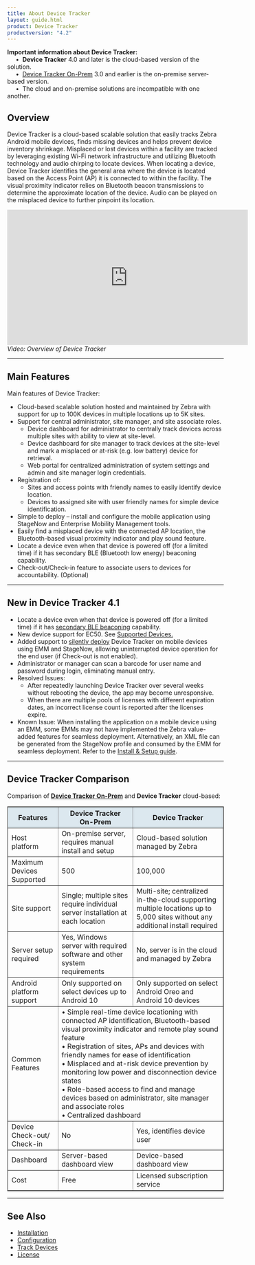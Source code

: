 ```yaml
---
title: About Device Tracker
layout: guide.html
product: Device Tracker
productversion: "4.2"
---
```


<div class="alert alert-danger alert-dismissible fade in" role="alert"><b>Important information about Device Tracker:</b><br>
&nbsp;&nbsp;&nbsp;&nbsp;&nbsp;•&nbsp; <b>Device Tracker</b> 4.0 and later is the cloud-based version of the solution. <br>
&nbsp;&nbsp;&nbsp;&nbsp;&nbsp;•&nbsp; <a href="/devicetracker-onprem/3-0/guide/about">Device Tracker On-Prem</a> 3.0 and earlier is the on-premise server-based version.<br>
&nbsp;&nbsp;&nbsp;&nbsp;&nbsp;•&nbsp; The cloud and on-premise solutions are incompatible with one another.<br>
</div>

## Overview

Device Tracker is a cloud-based scalable solution that easily tracks Zebra Android mobile devices, finds missing devices and helps prevent device inventory shrinkage. Misplaced or lost devices within a facility are tracked by leveraging existing Wi-Fi network infrastructure and utilizing Bluetooth technology and audio chirping to locate devices. When locating a device, Device Tracker identifies the general area where the device is located based on the Access Point (AP) it is connected to within the facility. The visual proximity indicator relies on Bluetooth beacon transmissions to determine the approximate location of the device. Audio can be played on the misplaced device to further pinpoint its location.

<iframe width="560" height="315" src="https://www.youtube.com/embed/MzCWdLUhEPY" frameborder="0" allow="accelerometer; clipboard-write; encrypted-media; gyroscope; picture-in-picture" allowfullscreen></iframe>
<i>Video: Overview of Device Tracker</i>

--- 

## Main Features

Main features of Device Tracker:
- Cloud-based scalable solution hosted and maintained by Zebra with support for up to 100K devices in multiple locations up to 5K sites.
- Support for central administrator, site manager, and site associate roles.
  - Device dashboard for administrator to centrally track devices across multiple sites with ability to view at site-level.
  - Device dashboard for site manager to track devices at the site-level and mark a misplaced or at-risk (e.g. low battery) device for retrieval.
  - Web portal for centralized administration of system settings and admin and site manager login credentials.
- Registration of:
  - Sites and access points with friendly names to easily identify device location.
  - Devices to assigned site with user friendly names for simple device identification.
- Simple to deploy – install and configure the mobile application using StageNow and Enterprise Mobility Management tools.
- Easily find a misplaced device with the connected AP location, the Bluetooth-based visual proximity indicator and play sound feature.
- Locate a device even when that device is powered off (for a limited time) if it has secondary BLE (Bluetooth low energy) beaconing capability.
- Check-out/Check-in feature to associate users to devices for accountability. (Optional)

---

## New in Device Tracker 4.1

- Locate a device even when that device is powered off (for a limited time) if it has [secondary BLE beaconing](../config/#secondaryble) capability.
- New device support for EC50. See <a href="./#supporteddevices">Supported Devices.</a>
- Added support to [silently deploy](../setup) Device Tracker on mobile devices using EMM and StageNow, allowing uninterrupted device operation for the end user (if Check-out is not enabled).
- Administrator or manager can scan a barcode for user name and password during login, eliminating manual entry.
- Resolved Issues:
  - After repeatedly launching Device Tracker over several weeks without rebooting the device, the app may become unresponsive.
  - When there are multiple pools of licenses with different expiration dates, an incorrect license count is reported after the licenses expire.
- Known Issue: When installing the application on a mobile device using an EMM, some EMMs may not have implemented the Zebra value-added features for seamless deployment. Alternatively, an XML file can be generated from the StageNow profile and consumed by the EMM for seamless deployment. Refer to the [Install & Setup guide](../setup).

<!-- 

## Supported Devices

See the supported devices table on [Zebra support portal](https://www.zebra.com/us/en/support-downloads/software/productivity-apps/device-tracker.html).

-->

<!--
Supported devices require GMS (Google Mobile Services):

<table class="facelift" align="center" style="width:50%" border="1" padding="5px">
  <tr bgcolor="#dce8ef">
    <th style="text-align:center">Device</th>
    <th style="text-align:center">Android 8.x <br>(Oreo)</th>
    <th style="text-align:center">Android 10</th>
  </tr>
  <tr>
    <td style="text-align:center">TC51</td>
    <td style="text-align:center">&#x25cf;</td>
    <td></td>
  </tr>
  <tr>
    <td style="text-align:center">TC52</td>
    <td style="text-align:center">&#x25cf;</td>
    <td style="text-align:center">&#x25cf;</td>
  </tr>
  <tr>
    <td style="text-align:center">TC72</td>
    <td style="text-align:center">&#x25cf;</td>
    <td style="text-align:center">&#x25cf;</td>
  </tr>
</table>

-->

<!-- 
---

## Requirements

### Device Requirements

Requirements for Device Tracker client:

- **Operating System -** Only supported on select Android Oreo and Android 10 GMS devices. See [Zebra support portal](https://www.zebra.com/us/en/support-downloads/software/productivity-apps/device-tracker.html) for supported devices.
- **Bluetooth** must be enabled to find devices using the visual proximity indicator. Zebra provides a tool (StageNow) for EMMs to configure the device remotely to enable Bluetooth.
- **WiFi** must be enabled and connected to the network to communicate with the server. Zebra provides a tool (StageNow) for EMMs to configure the device remotely to enable WiFi.
- **Location** services must be enabled on all devices to find devices using the Bluetooth-based proximity indicator.

### Network Requirements

Network requirements for communication between the device client app and the cloud server:

- Device Tracker client uses HTTPS to communicate with Device Tracker cloud server. All HTTPS communication normally uses port 443 by default, but this may vary based on network configuration. This port designated for HTTPS communication must be open.
- The following domains must be allowed through the firewall or proxy. <br>

      Domain names accessed by device:

      * `*.google.com` (Required for Android to check internet connectivity.)
      * `connectivitycheck.gstatic.com` (Required for Android to check internet connectivity.)
      * `*.googleapis.com` (Required for Device Tracker to authenticate device communication and connect with the cloud server.)
      * `*.firebaseio.com` (Required for Device Tracker to access the cloud database.)
      * `*.cloudfunctions.net` (Required for Device Tracker to access the cloud server.)
      * `[ProjectID].firebaseapp.com` (Required for accessing password reset link, where `[ProjectID]` is supplied by Zebra during onboarding.)

  <br>

      Domain name accessed by the admin on a PC:
      * Web portal - supplied by Zebra during onboarding.

  <br>

<p>If the firewall or proxy does not support wildcards, add the following domains to the allow list:</p>

- `www.google.com` (Required for Android to check internet connectivity.)
- `connectivitycheck.gstatic.com` (Required for Android to check internet connectivity.)
- `www.googleapis.com` (Required for Device Tracker to authenticate device communication with the cloud server.)
- `firestore.googleapis.com` (Required for Device Tracker to access the cloud database.)
- `cloudfunctions.googleapis.com` (Required for Device Tracker to connect with the cloud server.)
- `us-central1-[ProjectID].cloudfunctions.net` (Required for Device Tracker to connect with the cloud server, where `[ProjectID]` is supplied by Zebra during onboarding.)
- `[ProjectID].firebaseio.com` (Required for Device Tracker to access the cloud database, where `[ProjectID]` is supplied by Zebra during onboarding.)
- `[ProjectID]-default-rtdb.firebaseio.com` (Required for Device Tracker to access the cloud database, where `[ProjectID]` is supplied by Zebra during onboarding.)
- `s-usc1c-nss-*.firebaseio.com` (Required for Device Tracker to access the cloud database, where `*` represents multiple characters. Since `*` can change over time, the firewall needs to allow any domain with this pattern for the app to function.)
- `[ProjectID].firebaseapp.com` (Required for accessing password reset link, where `[ProjectID]` is supplied by Zebra during onboarding.)
  <br>

If the password is reset, an email is sent from `zdtrksupport@zebra.com`.
-->

---

## Device Tracker Comparison

Comparison of **[Device Tracker On-Prem](/devicetracker-onprem/latest/guide/about)** and **Device Tracker** cloud-based:

<table class="facelift" style="width:100%" border="1" padding="5px">
  <tr bgcolor="#dce8ef">
    <th style="text-align:center">Features</th>
    <th style="text-align:center">Device Tracker<br>On-Prem</th>
    <th style="text-align:center">Device Tracker</th>
  </tr>
  <tr>
    <td style="text-align:left">Host platform</td>
    <td style="text-align:left">On-premise server, requires manual install and setup</td>
    <td style="text-align:left">Cloud-based solution managed by Zebra</td>
  </tr>
  <tr>
    <td>Maximum Devices Supported</td>
    <td>500</td>
    <td>100,000</td>
  </tr>
  <tr>
    <td>Site support</td>
    <td>Single; multiple sites require individual server installation at each location</td>
    <td>Multi-site; centralized in-the-cloud supporting multiple locations up to 5,000 sites without any additional install required</td>
  </tr>
  <tr>
    <td>Server setup required</td>
    <td>Yes, Windows server with required software and other system requirements</td>
    <td>No, server is in the cloud and managed by Zebra</td>
  </tr>
  <tr>
    <td>Android platform support</td>
    <td>Only supported on select devices up to Android 10</td>
    <td>Only supported on select Android Oreo and Android 10 devices</td>
  </tr>
  <tr>
    <td>Common Features</td>
    <td colspan="2">• Simple real-time device locationing with connected AP identification, Bluetooth-based visual proximity indicator and remote play sound feature<br>• Registration of sites, APs and devices with friendly names for ease of identification<br>• Misplaced and at-risk device prevention by monitoring low power and disconnection device states<br>• Role-based access to find and manage devices based on administrator, site manager and associate roles<br>• Centralized dashboard</td>
  </tr>
  <tr>
    <td>Device Check-out/<br>Check-in</td>
    <td>No</td>
    <td>Yes, identifies device user</td>
  </tr>
  <tr>
    <td>Dashboard</td>
    <td>Server-based dashboard view</td>
    <td>Device-based dashboard view</td>
  </tr>
  <tr>
    <td>Cost</td>
    <td>Free</td>
    <td>Licensed subscription service</td>
  </tr>
</table>

---

## See Also

- [Installation](../setup)
- [Configuration](../config)
- [Track Devices](../use)
- [License](../license)
